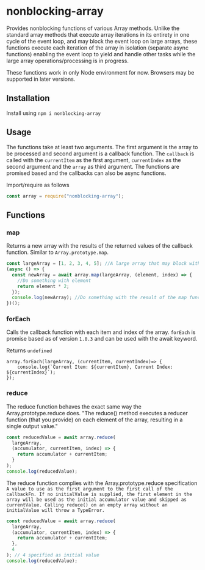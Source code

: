 # nonblocking-array

Provides nonblocking functions of various Array methods. Unlike the standard array methods that execute array iterations in its entirety in one cycle of the event loop, and may block the event loop on large arrays, these functions execute each iteration of the array in isolation (separate async functions) enabling the event loop to yield and handle other tasks while the large array operations/processing is in progress.

These functions work in only Node environment for now. Browsers may be supported in later versions.

## Installation

Install using `npm i nonblocking-array`

## Usage

The functions take at least two arguments. The first argument is the array to be processed and second argument is a callback function.
The `callback` is called with the `currentItem` as the first argument, `currentIndex` as the second argument and the `array` as third argument.
The functions are promised based and the callbacks can also be async functions.

Import/require as follows

```js
const array = require("nonblocking-array");
```

## Functions

### map

Returns a new array with the results of the returned values of the callback function. Similar to `Array.prototype.map`.

```js
const largeArray = [1, 2, 3, 4, 5]; //A large array that may block with regular Array.map
(async () => {
  const newArray = await array.map(largeArray, (element, index) => {
    //Do something with element
    return element * 2;
  });
  console.log(newArray); //Do something with the result of the map function
})();
```

### forEach

Calls the callback function with each item and index of the array.
`forEach` is promise based as of version `1.0.3` and can be used with the await keyword.

Returns `undefined`

```
array.forEach(largeArray, (currentItem, currentIndex)=> {
    console.log(`Current Item: ${currentItem}, Current Index: ${currentIndex}`);
});
```

### reduce

The reduce function behaves the exact same way the Array.prototype.reduce does.
"The reduce() method executes a reducer function (that you provide) on each element of the array, resulting in a single output value."

```js
const reducedValue = await array.reduce(
  largeArray,
  (accumulator, currentItem, index) => {
    return accumulator + currentItem;
  }
);
console.log(reducedValue);
```

The reduce function complies with the Array.prototype.reduce specification `A value to use as the first argument to the first call of the callbackFn. If no initialValue is supplied, the first element in the array will be used as the initial accumulator value and skipped as currentValue. Calling reduce() on an empty array without an initialValue will throw a TypeError.`

```js
const reducedValue = await array.reduce(
  largeArray,
  (accumulator, currentItem, index) => {
    return accumulator + currentItem;
  },
  4
); // 4 specified as initial value
console.log(reducedValue);
```
